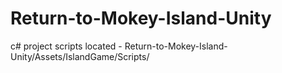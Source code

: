 # Return-to-Mokey-Island-Unity

c# project scripts located - Return-to-Mokey-Island-Unity/Assets/IslandGame/Scripts/
